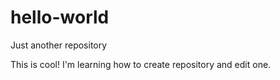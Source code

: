# hello-world
Just another repository

This is cool! I'm learning how to create repository and edit one.
